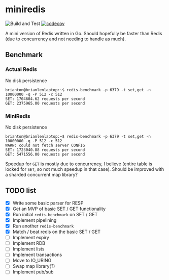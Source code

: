 # miniredis
![Build and Test](https://github.com/mrtonbrian/miniredis/actions/workflows/workflow.yml/badge.svg) 
[![codecov](https://codecov.io/gh/mrtonbrian/miniredis/graph/badge.svg?token=SDMKUHQ5JW)](https://codecov.io/gh/mrtonbrian/miniredis)

A mini version of Redis written in Go. Should hopefully be faster than Redis (due to concurrency and not needing to handle as much).

## Benchmark
### Actual Redis
No disk persistence
```
brianton@brianlenlaptop:~$ redis-benchmark -p 6379 -t set,get -n 10000000 -q -P 512 -c 512
SET: 1704604.62 requests per second
GET: 2375965.00 requests per second
```
### MiniRedis
No disk persistence
```
brianton@brianlenlaptop:~$ redis-benchmark -p 6379 -t set,get -n 10000000 -q -P 512 -c 512
WARN: could not fetch server CONFIG
SET: 1723040.88 requests per second
GET: 5471556.00 requests per second
```
Speedup for `GET` is mostly due to concurrency, I believe (entire table is locked for `SET`, so not much speedup in that case). Should be improved with a sharded concurrent map library?
## TODO list
- [x] Write some basic parser for RESP
- [x] Get an MVP of basic SET / GET functionality
- [x] Run initial `redis-benchmark` on SET / GET
- [x] Implement pipelining
- [x] Run another `redis-benchmark`
- [x] Match / beat redis on the basic SET / GET
- [ ] Implement expiry
- [ ] Implement RDB
- [ ] Implement lists
- [ ] Implement transactions
- [ ] Move to IO_URING
- [ ] Swap map library(?)
- [ ] Implement pub/sub
